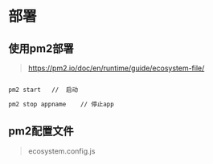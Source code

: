 # 部署

## 使用pm2部署

>  https://pm2.io/doc/en/runtime/guide/ecosystem-file/

```sh

pm2 start   //  启动

pm2 stop appname    // 停止app

```

## pm2配置文件

>  ecosystem.config.js


